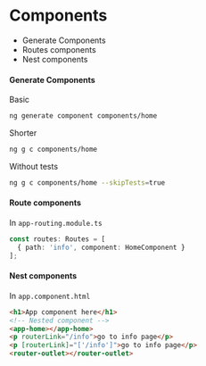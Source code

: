 # Components
* Generate Components
* Routes components
* Nest components
#### Generate Components
Basic
```sh
ng generate component components/home
```
Shorter
```sh
ng g c components/home
```
Without tests
```sh
ng g c components/home --skipTests=true
```
#### Route components
In `app-routing.module.ts`
```ts
const routes: Routes = [
  { path: 'info', component: HomeComponent }
];
```
#### Nest components
In `app.component.html`
```html
<h1>App component here</h1>
<!-- Nested component -->
<app-home></app-home>
<p routerLink="/info">go to info page</p>
<p [routerLink]="['/info']">go to info page</p>
<router-outlet></router-outlet>
```
